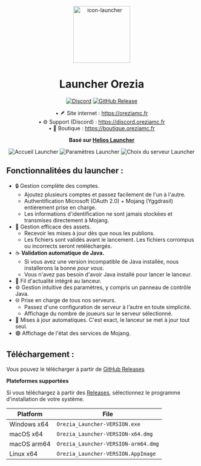 <p align="center"><img src="https://oreziamc.fr/img/Orezia-banner.png" style="height: 150px;" alt="icon-launcher"></p>

<h1 align="center">Launcher Orezia</h1>

<p align="center">
    <a href="https://discord.oreziamc.fr"><img alt="Discord" src="https://img.shields.io/discord/778624251833221120?style=for-the-badge&logo=discord&logoColor=white&labelColor=6A7EC2&color=7389D8"></a>
    <a href="https://github.com/Orezia/Orezia-Cobblemon-Launcher/releases/latest"><img alt="GitHub Release" src="https://img.shields.io/github/v/release/Orezia/Orezia-Cobblemon-Launcher.svg?style=for-the-badge&logo=codecrafters&logoColor=white&labelColor=6aae3a&color=55afba"></a>
</p>

<p align="center">• 🪶 Site internet : <a href="https://oreziamc.fr">https://oreziamc.fr</a><br>
• ⚙️ Support (Discord) : <a href="https://discord.oreziamc.fr">https://discord.oreziamc.fr</a><br>
• 💎 Boutique : <a href="https://boutique.oreziamc.fr">https://boutique.oreziamc.fr</a><br></p>

<p align="center"><b>Basé sur <a href="https://github.com/dscalzi/HeliosLauncher">Helios Launcher</a></b></p>

<p align="center">
    <img alt="Accueil Launcher" src="https://oreziamc.fr/img/launcher-accueil.png">
    <img alt="Paramètres Launcher" src="https://oreziamc.fr/img/launcher-parametres.png">
    <img alt="Choix du serveur Launcher" src="https://oreziamc.fr/img/launcher-serveur.png">
</p>


## **Fonctionnalitées du launcher :**

* 🔒 Gestion complète des comptes.
  * Ajoutez plusieurs comptes et passez facilement de l'un à l'autre.
  * Authentification Microsoft (OAuth 2.0) + Mojang (Yggdrasil) entièrement prise en charge.
  * Les informations d'identification ne sont jamais stockées et transmises directement à Mojang.
* 📂 Gestion efficace des assets.
  * Recevoir les mises à jour dès que nous les publions.
  * Les fichiers sont validés avant le lancement. Les fichiers corrompus ou incorrects seront retéléchargés.
* ☕ **Validation automatique de Java.**
  * Si vous avez une version incompatible de Java installée, nous installerons la bonne *pour vous*.
  * Vous n'avez pas besoin d'avoir Java installé pour lancer le lanceur.
* 📣 Fil d'actualité intégré au lanceur.
* ⚙️ Gestion intuitive des paramètres, y compris un panneau de contrôle Java.
* 🌐 Prise en charge de tous nos serveurs.
  * Passez d'une configuration de serveur à l'autre en toute simplicité.
  * Affichage du nombre de joueurs sur le serveur sélectionné.
* 📜 Mises à jour automatiques. C'est exact, le lanceur se met à jour tout seul.
* 🟢 Affichage de l'état des services de Mojang.

## **Téléchargement :**

Vous pouvez le télécharger à partir de [GitHub Releases](https://github.com/Orezia/Orezia-Cobblemon-Launcher/releases/latest)

**Plateformes supportées**

Si vous téléchargez à partir des [Releases](https://github.com/Orezia/Orezia-Cobblemon-Launcher/releases), sélectionnez le programme d'installation de votre système.

| Platform | File |
| -------- | ---- |
| Windows x64 | `Orezia_Launcher-VERSION.exe` |
| macOS x64 | `Orezia_Launcher-VERSION-x64.dmg` |
| macOS arm64 | `Orezia_Launcher-VERSION-arm64.dmg` |
| Linux x64 | `Orezia_Launcher-VERSION.AppImage` |
